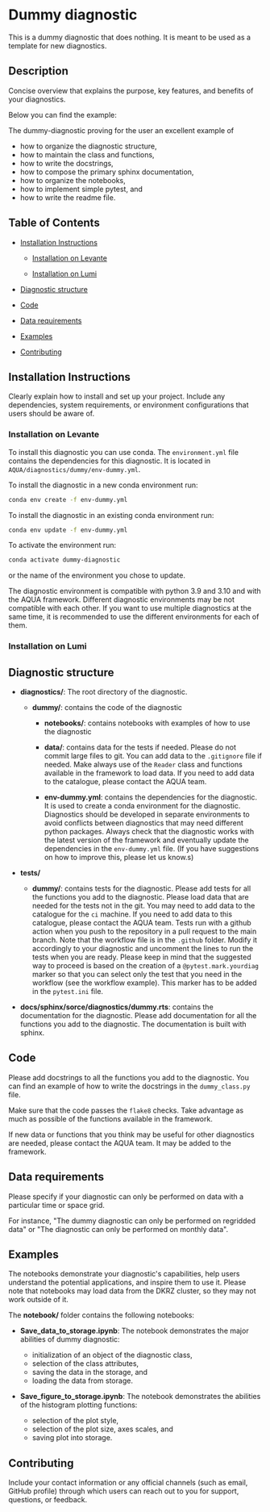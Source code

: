 # Dummy diagnostic

This is a dummy diagnostic that does nothing.
It is meant to be used as a template for new diagnostics.

## Description

Concise overview that explains the purpose, key features, and benefits of your diagnostics.

Below you can find the example:

The dummy-diagnostic proving for the user an excellent example of

* how to organize the diagnostic structure,
* how to maintain the class and functions,
* how to write the docstrings,
* how to compose the primary sphinx documentation,
* how to organize the notebooks, 
* how to implement simple pytest, and 
* how to write the readme file.

## Table of Contents

* [Installation Instructions](#installation-instructions)

  - [Installation on Levante](#installation-on-levante)

  - [Installation on Lumi](#installation-on-lumi)

* [Diagnostic structure](#diagnostic-structure)

* [Code](#code)

* [Data requirements](#data-requirements)

* [Examples](#examples)


* [Contributing](#contributing)

## Installation Instructions

Clearly explain how to install and set up your project. Include any dependencies, system requirements, or environment configurations that users should be aware of.

### Installation on Levante

To install this diagnostic you can use conda.
The `environment.yml` file contains the dependencies for this diagnostic.
It is located in `AQUA/diagnostics/dummy/env-dummy.yml`.

To install the diagnostic in a new conda environment run:

```bash
conda env create -f env-dummy.yml
```

To install the diagnostic in an existing conda environment run:

```bash
conda env update -f env-dummy.yml
```

To activate the environment run:

```bash
conda activate dummy-diagnostic
```

or the name of the environment you chose to update.

The diagnostic environment is compatible with python 3.9 and 3.10 and with the AQUA framework.
Different diagnostic environments may be not compatible with each other.
If you want to use multiple diagnostics at the same time, it is recommended to use the different environments for each of them.

### Installation on Lumi 

## Diagnostic structure 

- **diagnostics/**: The root directory of the diagnostic.

  - **dummy/**: contains the code of the diagnostic

    - **notebooks/**: contains notebooks with examples of how to use the diagnostic

    - **data/**: contains data for the tests if needed. Please do not commit large files to git. You can add data to the `.gitignore` file if needed. Make always use of the `Reader` class and functions available in the framework to load data. If you need to add data to the catalogue, please contact the AQUA team.

    - **env-dummy.yml**: contains the dependencies for the diagnostic. It is used to create a conda environment for the diagnostic. Diagnostics should be developed in separate environments to avoid conflicts between diagnostics that may need different python packages. Always check that the diagnostic works with the latest version of the framework and eventually update the dependencies in the `env-dummy.yml` file. (If you have suggestions on how to improve this, please let us know.s)

- **tests/**

  - **dummy/**: contains tests for the diagnostic. Please add tests for all the functions you add to the diagnostic. Please load data that are needed for the tests not in the git. You may need to add data to the catalogue for the `ci` machine. If you need to add data to this catalogue, please contact the AQUA team. Tests run with a github action when you push to the repository in a pull request to the main branch. Note that the workflow file is in the `.github` folder. Modify it accordingly to your diagnostic and uncomment the lines to run the tests when you are ready. Please keep in mind that the suggested way to proceed is based on the creation of a `@pytest.mark.yourdiag` marker so that you can select only the test that you need in the workflow (see the workflow example). This marker has to be added in the `pytest.ini` file.  



- **docs/sphinx/sorce/diagnostics/dummy.rts**: contains the documentation for the diagnostic. Please add documentation for all the functions you add to the diagnostic. The documentation is built with sphinx.

## Code

Please add docstrings to all the functions you add to the diagnostic.
You can find an example of how to write the docstrings in the `dummy_class.py` file. 

Make sure that the code passes the `flake8` checks.
Take advantage as much as possible of the functions available in the framework. 

If new data or functions that you think may be useful for other diagnostics are needed, please contact the AQUA team. It may be added to the framework.


## Data requirements  

Please specify if your diagnostic can only be performed on data with a particular time or space grid. 

For instance, "The dummy diagnostic can only be performed on regridded data" or "The diagnostic can only be performed on monthly data".

## Examples

The notebooks demonstrate your diagnostic's capabilities, help users understand the potential applications, and inspire them to use it.
Please note that notebooks may load data from the DKRZ cluster, so they may not work outside of it.

The **notebook/** folder contains the following notebooks:

- **Save_data_to_storage.ipynb**: 
  The notebook demonstrates the major abilities of dummy diagnostic: 
  - initialization of an object of the diagnostic class, 
  - selection of the class attributes,  
  - saving the data in the storage, and 
  - loading the data from storage.

- **Save_figure_to_storage.ipynb**:
  The notebook demonstrates the abilities of the histogram plotting functions:
  - selection of the plot style,
  - selection of the plot size, axes scales, and 
  - saving plot into storage.


## Contributing

Include your contact information or any official channels (such as email, GitHub profile) through which users can reach out to you for support, questions, or feedback.

